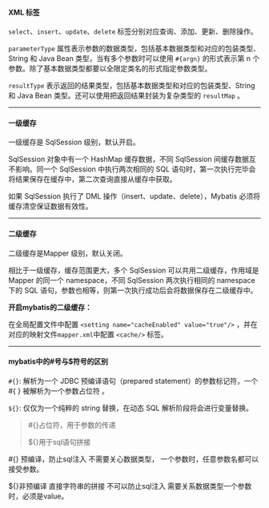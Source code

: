 #### XML 标签

`select`、`insert`、`update`、`delete` 标签分别对应查询、添加、更新、删除操作。

`parameterType` 属性表示参数的数据类型，包括基本数据类型和对应的包装类型、String 和 Java Bean 类型，当有多个参数时可以使用 `#{argn}` 的形式表示第 n 个参数。除了基本数据类型都要以全限定类名的形式指定参数类型。

`resultType` 表示返回的结果类型，包括基本数据类型和对应的包装类型、String 和 Java Bean 类型。还可以使用把返回结果封装为复杂类型的 `resultMap` 。

------

#### 一级缓存

一级缓存是 SqlSession 级别，默认开启。

SqlSession 对象中有一个 HashMap 缓存数据，不同 SqlSession 间缓存数据互不影响。同一个 SqlSession 中执行两次相同的 SQL 语句时，第一次执行完毕会将结果保存在缓存中，第二次查询直接从缓存中获取。

如果 SqlSession 执行了 DML 操作（insert、update、delete），Mybatis 必须将缓存清空保证数据有效性。 

------

#### 二级缓存

二级缓存是Mapper 级别，默认关闭。

相比于一级缓存，缓存范围更大，多个 SqlSession 可以共用二级缓存，作用域是 Mapper 的同一个 namespace，不同 SqlSession 两次执行相同的 namespace 下的 SQL 语句，参数也相等，则第一次执行成功后会将数据保存在二级缓存中。

**开启mybatis的二级缓存：**

在全局配置文件中配置 `<setting name="cacheEnabled" value="true"/>` ，并在对应的映射文件`mapper.xml`中配置 `<cache/>` 标签。

------



#### mybatis中的#号与$符号的区别

`#{}`: 解析为一个 JDBC 预编译语句（prepared statement）的参数标记符，一个 #{ } 被解析为一个参数占位符 。

`${}`: 仅仅为一个纯粹的 string 替换，在动态 SQL 解析阶段将会进行变量替换。

> #{}占位符，用于参数的传递
>
>  ${}用于sql语句拼接
>

  #{} 预编译，防止sql注入 不需要关心数据类型， 一个参数时，任意参数名都可以接受参数。

  ${}非预编译 直接字符串的拼接 不可以防止sql注入 需要关系数据类型一个参数时，必须是value。